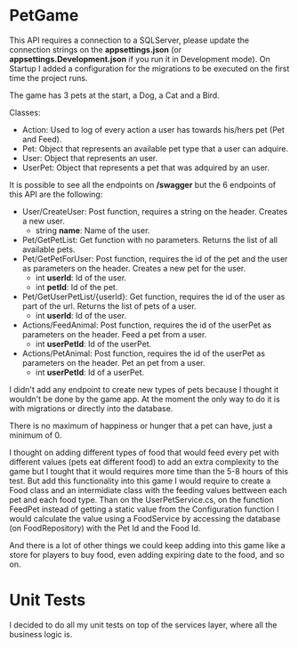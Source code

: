 # PetGame

This API requires a connection to a SQLServer, please update the connection strings on the **appsettings.json** (or **appsettings.Development.json** if you run it in Development mode). On Startup I added a configuration for the migrations to be executed on the first time the project runs.

The game has 3 pets at the start, a Dog, a Cat and a Bird. 

Classes:
- Action: Used to log of every action a user has towards his/hers pet (Pet and Feed).
- Pet: Object that represents an available pet type that a user can adquire.
- User: Object that represents an user.
- UserPet: Object that represents a pet that was adquired by an user.

It is possible to see all the endpoints on **/swagger** but the 6 endpoints of this API are the following:
- User/CreateUser: Post function, requires a string on the header. Creates a new user.
  - string **name**: Name of the user.
- Pet/GetPetList: Get function with no parameters. Returns the list of all available pets.
- Pet/GetPetForUser: Post function, requires the id of the pet and the user as parameters on the header. Creates a new pet for the user.
  - int **userId**: Id of the user.
  - int **petId**: Id of the pet.
- Pet/GetUserPetList/{userId}: Get function, requires the id of the user as part of the url. Returns the list of pets of a user.
  - int **userId**: Id of the user.
- Actions/FeedAnimal: Post function, requires the id of the userPet as parameters on the header. Feed a pet from a user.
  - int **userPetId**: Id of the userPet.
- Actions/PetAnimal: Post function, requires the id of the userPet as parameters on the header. Pet an pet from a user.
  - int **userPetId**: Id of a userPet.
  
  
I didn't add any endpoint to create new types of pets because I thought it wouldn't be done by the game app. At the moment the only way to do it is with migrations or directly into the database.

There is no maximum of happiness or hunger that a pet can have, just a minimum of 0.

I thought on adding different types of food that would feed every pet with different values (pets eat different food) to add an extra complexity to the game but I tought that it would requires more time than the 5-8 hours of this test. But add this functionality into this game I would require to create a Food class and an intermidiate class with the feeding values bettween each pet and each food type. Than on the UserPetService.cs, on the function FeedPet instead of getting a static value from the Configuration function I would calculate the value using a FoodService by accessing the database (on FoodRepository) with the Pet Id and the Food Id.

And there is a lot of other things we could keep adding into this game like a store for players to buy food, even adding expiring date to the food, and so on.

# Unit Tests

I decided to do all my unit tests on top of the services layer, where all the business logic is. 
